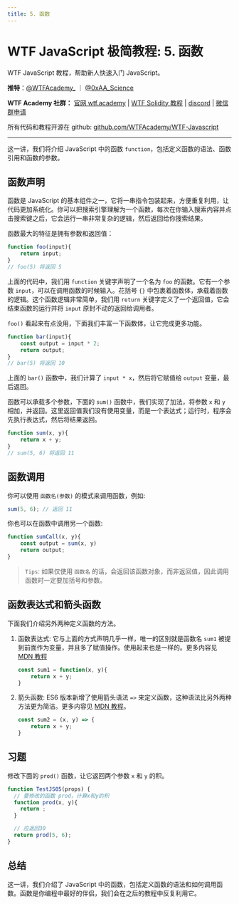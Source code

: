 ```yaml
---
title: 5. 函数
---
```


# WTF JavaScript 极简教程: 5. 函数

WTF JavaScript 教程，帮助新人快速入门 JavaScript。

**推特**：[@WTFAcademy_](https://twitter.com/WTFAcademy_) ｜ [@0xAA_Science](https://twitter.com/0xAA_Science)

**WTF Academy 社群：** [官网 wtf.academy](https://wtf.academy) | [WTF Solidity 教程](https://github.com/AmazingAng/WTFSolidity) | [discord](https://discord.gg/5akcruXrsk) | [微信群申请](https://docs.google.com/forms/d/e/1FAIpQLSe4KGT8Sh6sJ7hedQRuIYirOoZK_85miz3dw7vA1-YjodgJ-A/viewform?usp=sf_link)

所有代码和教程开源在 github: [github.com/WTFAcademy/WTF-Javascript](https://github.com/WTFAcademy/WTF-Javascript)

---

这一讲，我们将介绍 JavaScript 中的函数 `function`，包括定义函数的语法、函数引用和函数的参数。

## 函数声明

函数是 JavaScript 的基本组件之一，它将一串指令包装起来，方便重复利用，让代码更加系统化。你可以把搜索引擎理解为一个函数，每次在你输入搜索内容并点击搜索键之后，它会运行一串非常复杂的逻辑，然后返回给你搜索结果。

函数最大的特征是拥有参数和返回值：

```js
function foo(input){
    return input;
}
// foo(5) 将返回 5
```

上面的代码中，我们用 `function` 关键字声明了一个名为 `foo` 的函数。它有一个参数 `input`，可以在调用函数的时候输入。花括号 `{}` 中包裹着函数体，承载着函数的逻辑。这个函数逻辑非常简单，我们用 `return` 关键字定义了一个返回值，它会结束函数的运行并将 `input` 原封不动的返回给调用者。 

`foo()` 看起来有点没用，下面我们丰富一下函数体，让它完成更多功能。
```js
function bar(input){
    const output = input * 2;
    return output;
}
// bar(5) 将返回 10
```

上面的 `bar()` 函数中，我们计算了 `input * x`，然后将它赋值给 `output` 变量，最后返回。

函数可以承载多个参数，下面的 `sum()` 函数中，我们实现了加法，将参数 `x` 和 `y` 相加，并返回。这里返回值我们没有使用变量，而是一个表达式；运行时，程序会先执行表达式，然后将结果返回。

```js
function sum(x, y){
    return x + y;
}
// sum(5, 6) 将返回 11
```

## 函数调用

你可以使用 `函数名(参数)` 的模式来调用函数，例如:
```js
sum(5, 6); // 返回 11
```

你也可以在函数中调用另一个函数:

```js
function sumCall(x, y){
    const output = sum(x, y)
    return output;
}
```
> `Tips`: 如果仅使用 `函数名` 的话，会返回该函数对象，而非返回值，因此调用函数时一定要加括号和参数。

## 函数表达式和箭头函数

下面我们介绍另外两种定义函数的方法。

1. 函数表达式: 它与上面的方式声明几乎一样，唯一的区别就是函数名 `sum1` 被提到前面作为变量，并且多了赋值操作。使用起来也是一样的。更多内容见 [MDN 教程](https://developer.mozilla.org/zh-CN/docs/Web/JavaScript/Reference/Operators/function#%E8%AF%AD%E6%B3%95)

    ```js
    const sum1 = function(x, y){
        return x + y;
    }
    ```

2. 箭头函数: ES6 版本新增了使用箭头语法 `=>` 来定义函数，这种语法比另外两种方法更为简洁。更多内容见 [MDN 教程](https://developer.mozilla.org/zh-CN/docs/Web/JavaScript/Reference/Functions/Arrow_functions)。

    ```js
    const sum2 = (x, y) => {
        return x + y;
    }
    ```
## 习题

修改下面的 `prod()` 函数，让它返回两个参数 `x` 和 `y` 的积。

```jsx live
function TestJS05(props) {
  // 要修改的函数 prod，计算x和y的积
  function prod(x, y){
    return ;
  }

  // 应返回30
  return prod(5, 6);
}
```

## 总结

这一讲，我们介绍了 JavaScript 中的函数，包括定义函数的语法和如何调用函数。函数是你编程中最好的伴侣，我们会在之后的教程中反复利用它。
